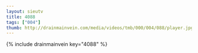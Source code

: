 ```yaml
--- 
layout: sieutv
title: 4088
tags: ["004"]
thumb: http://drainmainvein.com/media/videos/tmb/000/004/088/player.jpg
---
```

{% include drainmainvein key="4088" %} 
